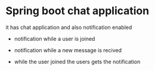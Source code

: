 # Spring boot chat application
it has chat application and also notification enabled
- notification while a user is joined
-  notification while a new message is recived

-  while the user joined the users gets the notification
